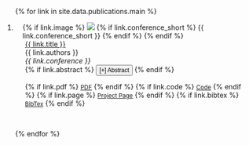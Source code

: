 <div class="publications">
<ol class="bibliography">

{% for link in site.data.publications.main %}

<li>
<div class="pub-row">
  <div class="col-sm-3 abbr" style="position: relative;padding-right: 15px;padding-left: 15px;">
    {% if link.image %} 
    <img src="{{ link.image }}" class="teaser img-fluid z-depth-1" style="width=100;height=40%">
    {% if link.conference_short %} 
    <abbr class="badge">{{ link.conference_short }}</abbr>
    {% endif %}
    {% endif %}
  </div>
  <div class="col-sm-9" style="position: relative;padding-right: 15px;padding-left: 20px;">
      <div class="title"><a href="{{ link.pdf }}">{{ link.title }}</a></div>
      <div class="author">{{ link.authors }}</div>
      <div class="periodical"><em>{{ link.conference }}</em>
      </div>
    <div class="links">
   {% if link.abstract %}
   <button class="btn btn-sm z-depth-0" style="font-size:12px; margin-bottom: 0; padding: 2px 5px;" onclick="toggleAbstract(this)">[+] Abstract</button>
   <div class="abstract" style="display:none; margin-top: 2px; font-size:12px; padding-left: 10px;">
      <p style="margin: 0;">{{ link.abstract }}</p>
   </div>
   {% endif %}

   {% if link.pdf %} 
   <a href="{{ link.pdf }}" class="btn btn-sm z-depth-0" role="button" target="_blank" style="font-size:12px;">PDF</a>
   {% endif %}
   {% if link.code %} 
   <a href="{{ link.code }}" class="btn btn-sm z-depth-0" role="button" target="_blank" style="font-size:12px;">Code</a>
   {% endif %}
   {% if link.page %} 
   <a href="{{ link.page }}" class="btn btn-sm z-depth-0" role="button" target="_blank" style="font-size:12px;">Project Page</a>
   {% endif %}
   {% if link.bibtex %} 
   <a href="{{ link.bibtex }}" class="btn btn-sm z-depth-0" role="button" target="_blank" style="font-size:12px;">BibTex</a>
   {% endif %}
</div>

  </div>
</div>
</li>
<br>

{% endfor %}

</ol>
</div>

<script>
function toggleAbstract(button) {
    const abstract = button.nextElementSibling;
    if (abstract.style.display === 'none' || abstract.style.display === '') {
        abstract.style.display = 'block';
        button.textContent = '[-] Abstract';
    } else {
        abstract.style.display = 'none';
        button.textContent = '[+] Abstract';
    }
}
</script>
